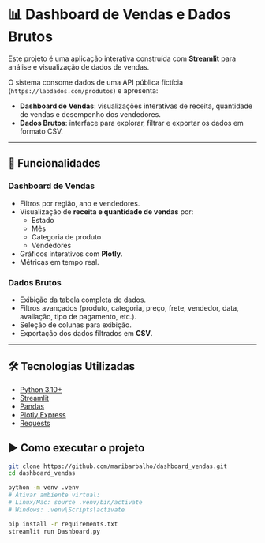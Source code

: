 # 📊 Dashboard de Vendas e Dados Brutos

Este projeto é uma aplicação interativa construída com **[Streamlit](https://streamlit.io/)** para análise e visualização de dados de vendas.  

O sistema consome dados de uma API pública fictícia (`https://labdados.com/produtos`) e apresenta:  
- **Dashboard de Vendas**: visualizações interativas de receita, quantidade de vendas e desempenho dos vendedores.  
- **Dados Brutos**: interface para explorar, filtrar e exportar os dados em formato CSV.  

---

## 🚀 Funcionalidades

### Dashboard de Vendas
- Filtros por região, ano e vendedores.  
- Visualização de **receita e quantidade de vendas** por:  
  - Estado  
  - Mês  
  - Categoria de produto  
  - Vendedores  
- Gráficos interativos com **Plotly**.  
- Métricas em tempo real.  

### Dados Brutos
- Exibição da tabela completa de dados.  
- Filtros avançados (produto, categoria, preço, frete, vendedor, data, avaliação, tipo de pagamento, etc.).  
- Seleção de colunas para exibição.  
- Exportação dos dados filtrados em **CSV**.  

---

## 🛠️ Tecnologias Utilizadas

- [Python 3.10+](https://www.python.org/)  
- [Streamlit](https://streamlit.io/)  
- [Pandas](https://pandas.pydata.org/)  
- [Plotly Express](https://plotly.com/python/plotly-express/)  
- [Requests](https://docs.python-requests.org/)  


## ▶️ Como executar o projeto

```bash
git clone https://github.com/maribarbalho/dashboard_vendas.git
cd dashboard_vendas

python -m venv .venv
# Ativar ambiente virtual:
# Linux/Mac: source .venv/bin/activate
# Windows: .venv\Scripts\activate

pip install -r requirements.txt
streamlit run Dashboard.py